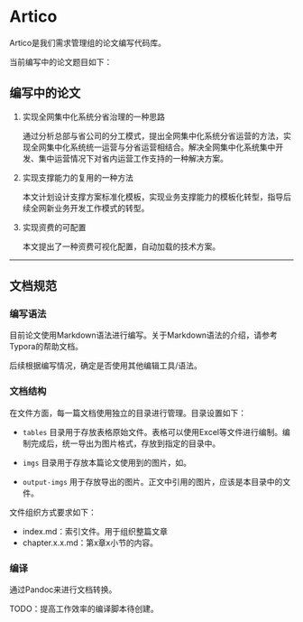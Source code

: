 # Artico

Artico是我们需求管理组的论文编写代码库。

当前编写中的论文题目如下：

## 编写中的论文

1. 实现全网集中化系统分省治理的一种思路

   通过分析总部与省公司的分工模式，提出全网集中化系统分省运营的方法，实现全网集中化系统统一运营与分省运营相结合。解决全网集中化系统集中开发、集中运营情况下对省内运营工作支持的一种解决方案。

2. 实现支撑能力的复用的一种方法

   本文计划设计支撑方案标准化模板，实现业务支撑能力的模板化转型，指导后续全网新业务开发工作模式的转型。

3. 实现资费的可配置

   本文提出了一种资费可视化配置，自动加载的技术方案。




-----

## 文档规范

### 编写语法

目前论文使用Markdown语法进行编写。关于Markdown语法的介绍，请参考Typora的帮助文档。

后续根据编写情况，确定是否使用其他编辑工具/语法。

### 文档结构

在文件方面，每一篇文档使用独立的目录进行管理。目录设置如下： 

*  `tables` 目录用于存放表格原始文件。表格可以使用Excel等文件进行编制。编制完成后，统一导出为图片格式，存放到指定的目录中。


* `imgs` 目录用于存放本篇论文使用到的图片，如。
* `output-imgs` 用于存放导出的图片。正文中引用的图片，应该是本目录中的文件。

文件组织方式要求如下：

* index.md：索引文件。用于组织整篇文章
* chapter.x.x.md：第x章x小节的内容。

### 编译

通过Pandoc来进行文档转换。

TODO：提高工作效率的编译脚本待创建。
